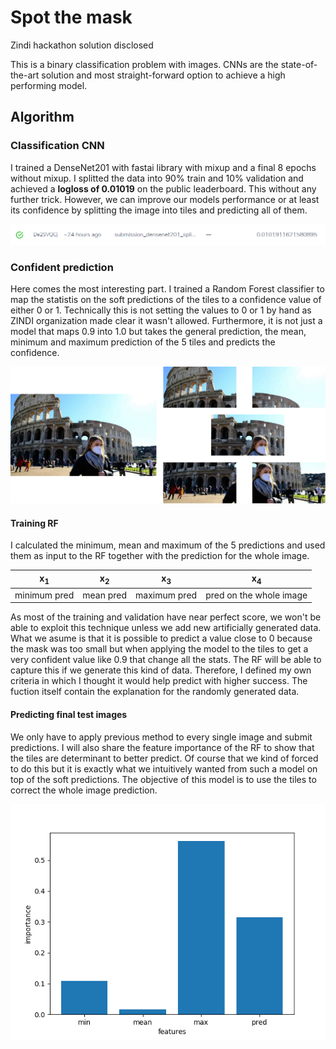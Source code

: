 # Spot the mask
Zindi hackathon solution disclosed

This is a binary classification problem with images. CNNs are the state-of-the-art solution and most straight-forward option to achieve a high performing model.

## Algorithm 

### Classification CNN

I trained a DenseNet201 with fastai library with mixup and a final 8 epochs without mixup. I splitted the data into 90% train and 10% validation and achieved a **logloss of 0.01019** on the public leaderboard. This without any further trick. However, we can improve our models performance or at least its confidence by splitting the image into tiles and predicting all of them.

![submission](https://github.com/alfonmedela/spot_the_mask/blob/master/imgs/cnn_pred.PNG)

### Confident prediction

Here comes the most interesting part. I trained a Random Forest classifier to map the statistis on the soft predictions of the tiles to a confidence value of either 0 or 1. Technically this is not setting the values to 0 or 1 by hand as ZINDI organization made clear it wasn't allowed. Furthermore, it is not just a model that maps 0.9 into 1.0 but takes the general prediction, the mean, minimum and maximum prediction of the 5 tiles and predicts the confidence.

![tiles](https://github.com/alfonmedela/spot_the_mask/blob/master/imgs/tiles_diagram.png)

#### Training RF

I calculated the minimum, mean and maximum of the 5 predictions and used them as input to the RF together with the prediction for the whole image.


| x<sub>1</sub>  |  x<sub>2</sub>| x<sub>3</sub> | x<sub>4</sub>| 
| ------------- | ------------- |------------- | ------------- |
| minimum pred   | mean pred        | maximum pred        | pred on the whole image |


As most of the training and validation have near perfect score, we won't be able to exploit this technique unless we add new artificially generated data. What we asume is that it is possible to predict a value close to 0 because the mask was too small but when applying the model to the tiles to get a very confident value like 0.9 that change all the stats. The RF will be able to capture this if we generate this kind of data. Therefore, I defined my own criteria in which I thought it would help predict with higher success. The fuction itself contain the explanation for the randomly generated data.

#### Predicting final test images

We only have to apply previous method to every single image and submit predictions. I will also share the feature importance of the RF to show that the tiles are determinant to better predict. Of course that we kind of forced to do this but it is exactly what we intuitively wanted from such a model on top of the soft predictions. The objective of this model is to use the tiles to correct the whole image prediction.

![feature importance](https://github.com/alfonmedela/spot_the_mask/blob/master/imgs/bar_plot.png)


